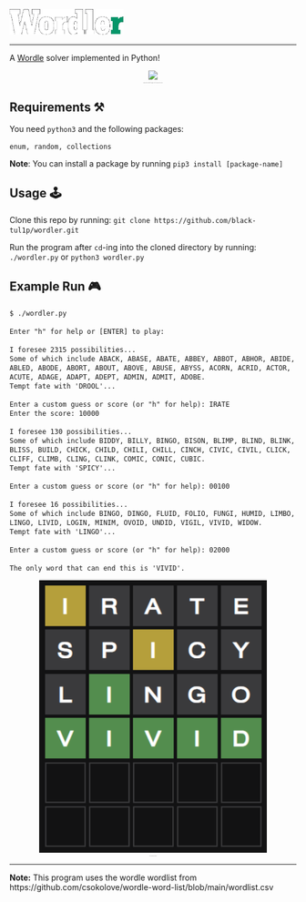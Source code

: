 <img src="https://github.com/black-tul1p/wordler/blob/main/Images/logo.png" width="200" /> <hr>

A [Wordle](https://www.nytimes.com/games/wordle/index.html) solver implemented in Python!

<div align="center">
	<img src="https://upload.wikimedia.org/wikipedia/commons/thumb/e/ec/Wordle_196_example.svg/1200px-Wordle_196_example.svg.png" width="500" />
	<p align="center" style="font-size:1px">
		<sub>
			Why did I decide to ruin the fun of the game? For <i>fun</i> of course (and to see if I could 😋)
		</sub>
	</p>
</div>

## Requirements ⚒️
You need `python3` and the following packages:
```
enum, random, collections
```

**Note**: You can install a package by running `pip3 install [package-name]`

## Usage 🕹️
Clone this repo by running: `git clone https://github.com/black-tul1p/wordler.git`

Run the program after `cd`-ing into the cloned directory by running: `./wordler.py` or `python3 wordler.py`

## Example Run 🎮
```
$ ./wordler.py

Enter "h" for help or [ENTER] to play:

I foresee 2315 possibilities...
Some of which include ABACK, ABASE, ABATE, ABBEY, ABBOT, ABHOR, ABIDE, ABLED, ABODE, ABORT, ABOUT, ABOVE, ABUSE, ABYSS, ACORN, ACRID, ACTOR, ACUTE, ADAGE, ADAPT, ADEPT, ADMIN, ADMIT, ADOBE.
Tempt fate with 'DROOL'...

Enter a custom guess or score (or "h" for help): IRATE
Enter the score: 10000

I foresee 130 possibilities...
Some of which include BIDDY, BILLY, BINGO, BISON, BLIMP, BLIND, BLINK, BLISS, BUILD, CHICK, CHILD, CHILI, CHILL, CINCH, CIVIC, CIVIL, CLICK, CLIFF, CLIMB, CLING, CLINK, COMIC, CONIC, CUBIC.
Tempt fate with 'SPICY'...

Enter a custom guess or score (or "h" for help): 00100

I foresee 16 possibilities...
Some of which include BINGO, DINGO, FLUID, FOLIO, FUNGI, HUMID, LIMBO, LINGO, LIVID, LOGIN, MINIM, OVOID, UNDID, VIGIL, VIVID, WIDOW.
Tempt fate with 'LINGO'...

Enter a custom guess or score (or "h" for help): 02000

The only word that can end this is 'VIVID'.
```
<div align="center">
	<img src="https://github.com/black-tul1p/wordler/blob/main/Images/solve.png" width="400" />
	<p align="center" style="font-size:1px">
		<sub>
			Correct on the 4th try? Not bad 🙃
		</sub>
	</p>
</div>

<hr>
<b>Note:</b> This program uses the wordle wordlist from https://github.com/csokolove/wordle-word-list/blob/main/wordlist.csv
